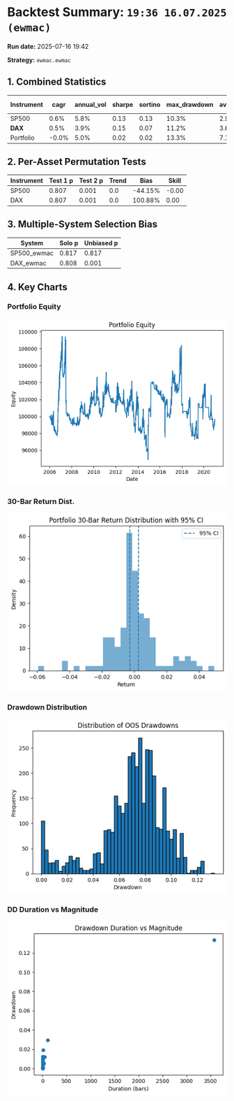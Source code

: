 # Backtest Summary: `19:36 16.07.2025 (ewmac)`

**Run date:** 2025-07-16 19:42

**Strategy:** `ewmac.ewmac`



## 1. Combined Statistics

| Instrument | cagr | annual_vol | sharpe | sortino | max_drawdown | avg_drawdown | avg_dd_duration | pf | expectancy | win_rate | std_daily | 5th pctile | 95th pctile |
| --- | --- | --- | --- | --- | --- | --- | --- | --- | --- | --- | --- | --- | --- |
| SP500 | 0.6% | 5.8% | 0.13 | 0.13 | 10.3% | 2.9% | 26.88 | 1.06 | 24.54 | 329.0% | 0.00 | -0.5% | 0.6% |
| **DAX** | 0.5% | 3.9% | 0.15 | 0.07 | 11.2% | 3.6% | 28.06 | 1.34 | 471.20 | 838.7% | 0.00 | -0.1% | 0.2% |
| Portfolio | -0.0% | 5.0% | 0.02 | 0.02 | 13.3% | 7.1% | 166.22 | N/A | 4.45 | 52.1% | 0.00 | N/A | N/A |



## 2. Per-Asset Permutation Tests

| Instrument | Test 1 p | Test 2 p | Trend | Bias | Skill |
| --- | --- | --- | --- | --- | --- |
| SP500 | 0.807 | 0.001 | 0.0 | -44.15% | -0.00 |
| DAX | 0.807 | 0.001 | 0.0 | 100.88% | 0.00 |



## 3. Multiple-System Selection Bias

| System | Solo p | Unbiased p |
| --- | --- | --- |
| SP500_ewmac | 0.817 | 0.817 |
| DAX_ewmac | 0.808 | 0.001 |



## 4. Key Charts

### Portfolio Equity

![Portfolio Equity](portfolio/portfolio_equity.png)



### 30-Bar Return Dist.

![30-Bar Return Dist.](portfolio/portfolio_30bar_return_distribution.png)



### Drawdown Distribution

![Drawdown Distribution](portfolio/drawdown_distribution.png)



### DD Duration vs Magnitude

![DD Duration vs Magnitude](portfolio/dd_duration_vs_magnitude.png)

